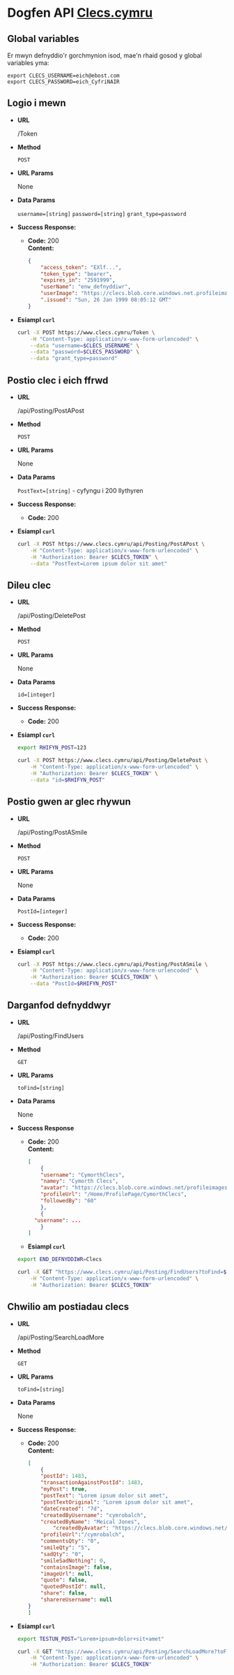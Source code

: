 # Dogfen API [Clecs.cymru](http://clecs.cymru)

## Global variables

Er mwyn defnyddio'r gorchmynion isod, mae'n rhaid gosod y global variables yma:

    export CLECS_USERNAME=eich@ebost.com
    export CLECS_PASSWORD=eich_CyfriNAIR


## Logio i mewn

* **URL**

    /Token

* **Method**

    `POST`

* **URL Params**

    None

* **Data Params**

    `username=[string]`
    `password=[string]`
    `grant_type=password`

* **Success Response:**

    * **Code:** 200 <br />
      **Content:**

      ```json
	  {
	      "access_token": "EXlf...",
	      "token_type": "bearer",
	      "expires_in": "2591999",
	      "userName": "enw_defnyddiwr",
	      "userImage": "https://clecs.blob.core.windows.net.profileimages/***.png",
	      ".issued": "Sun, 26 Jan 1999 08:05:12 GMT"
	  }
	  ```

* **Esiampl `curl`**

    ```bash
    curl -X POST https://www.clecs.cymru/Token \
        -H "Content-Type: application/x-www-form-urlencoded" \
        --data "username=$CLECS_USERNAME" \
        --data "password=$CLECS_PASSWORD" \
        --data "grant_type=password"
    ```

## Postio clec i eich ffrwd

* **URL**

    /api/Posting/PostAPost

* **Method**

    `POST`

* **URL Params**

    None

* **Data Params**

    `PostText=[string]` - cyfyngu i 200 llythyren

* **Success Response:**

    * **Code:** 200 <br />

* **Esiampl `curl`**

    ```bash
    curl -X POST https://www.clecs.cymru/api/Posting/PostAPost \
        -H "Content-Type: application/x-www-form-urlencoded" \
        -H "Authorization: Bearer $CLECS_TOKEN" \
        --data "PostText=Lorem ipsum dolor sit amet"
    ```

## Dileu clec

* **URL**

    /api/Posting/DeletePost

* **Method**

    `POST`

* **URL Params**

    None

* **Data Params**

    `id=[integer]`

* **Success Response:**

    * **Code:** 200 <br />


* **Esiampl `curl`**

    ```bash
    export RHIFYN_POST=123
    
    curl -X POST https://www.clecs.cymru/api/Posting/DeletePost \
        -H "Content-Type: application/x-www-form-urlencoded" \
        -H "Authorization: Bearer $CLECS_TOKEN" \
        --data "id=$RHIFYN_POST"
    ```

## Postio gwen ar glec rhywun

* **URL**

    /api/Posting/PostASmile

* **Method**

    `POST`

* **URL Params**

    None

* **Data Params**

    `PostId=[integer]`

* **Success Response:**

    * **Code:** 200

* **Esiampl `curl`**

    ```bash
    curl -X POST https://www.clecs.cymru/api/Posting/PostASmile \
        -H "Content-Type: application/x-www-form-urlencoded" \
        -H "Authorization: Bearer $CLECS_TOKEN" \
        --data "PostId=$RHIFYN_POST"
    ```

## Darganfod defnyddwyr

* **URL**

    /api/Posting/FindUsers


* **Method**

    `GET`

* **URL Params**

    `toFind=[string]`

* **Data Params**

    None

* **Success Response**

    * **Code:** 200 <br />
      **Content:**

      ```json
      [
          {
	      "username": "CymorthClecs",
	      "namey": "Cymorth Clecs",
	      "avatar": "https://clecs.blob.core.windows.net/profileimages/**.png",
	      "profileUrl": "/Home/ProfilePage/CymorthClecs",
	      "followedBy": "60"
          },
          {
	    "username": ...
          }
      ]
      ```

    * **Esiampl `curl`**

    ```bash
    export END_DEFNYDDIWR=Clecs

    curl -X GET "https://www.clecs.cymru/api/Posting/FindUsers?toFind=$ENW_DEFNYDDIWR" \
        -H "Content-Type: application/x-www-form-urlencoded" \
        -H "Authorization: Bearer $CLECS_TOKEN"
    ```


## Chwilio am postiadau clecs

* **URL**

    /api/Posting/SearchLoadMore

* **Method**

    `GET`

* **URL Params**

    `toFind=[string]`

* **Data Params**

    None

* **Success Response:**

    * **Code:** 200 <br />
      **Content:**

      ```json
      [
          {
	      "postId": 1483,
	      "transactionAgainstPostId": 1483,
	      "myPost": true,
	      "postText": "Lorem ipsum dolor sit amet",
	      "postTextOriginal": "Lorem ipsum dolor sit amet",
	      "dateCreated": "7d",
	      "createdByUsername": "cymrobalch",
	      "createdByName": "Meical Jones",
              "createdByAvatar": "https://clecs.blob.core.windows.net/profileimages/***.png",
	      "profileUrl":"/cymrobalch",
	      "commentsQty": "0",
	      "smileQty": "5",
	      "sadQty": "0",
	      "smileSadNothing": 0,
	      "containsImage": false,
	      "imageUrl": null,
	      "quote": false,
	      "quotedPostId": null,
	      "share": false,
	      "sharereUsername": null
	  }
      ]
      ```

* **Esiampl `curl`**

    ```bash
    export TESTUN_POST="Lorem+ipsum+dolor+sit+amet"
    
    curl -X GET "https://www.clecs.cymru/api/Posting/SearchLoadMore?toFind=$TESTUN_POST&idLast=0" \
        -H "Content-Type: application/x-www-form-urlencoded" \
        -H "Authorization: Bearer $CLECS_TOKEN"
    ```
